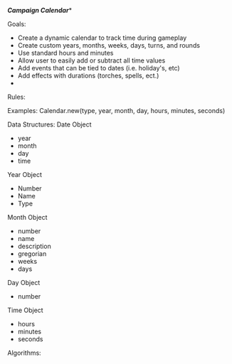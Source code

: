 ***Campaign Calendar****

Goals:
- Create a dynamic calendar to track time during gameplay
- Create custom years, months, weeks, days, turns, and rounds
- Use standard hours and minutes
- Allow user to easily add or subtract all time values
- Add events that can be tied to dates (i.e. holiday's, etc)
- Add effects with durations (torches, spells, ect.)
- 

Rules:



Examples:
Calendar.new(type, year, month, day, hours, minutes, seconds)


Data Structures:
Date Object
  - year
  - month
  - day
  - time

Year Object
  - Number
  - Name
  - Type

Month Object
  - number
  - name
  - description
  - gregorian
  - weeks
  - days

Day Object
  - number

Time Object
  - hours
  - minutes 
  - seconds

Algorithms:



